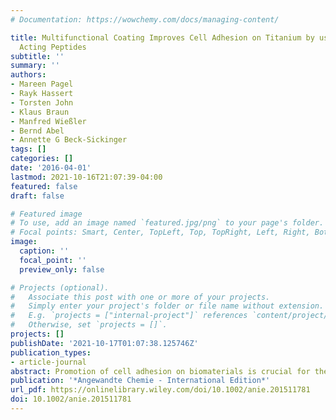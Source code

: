 ```yaml
---
# Documentation: https://wowchemy.com/docs/managing-content/

title: Multifunctional Coating Improves Cell Adhesion on Titanium by using Cooperatively
  Acting Peptides
subtitle: ''
summary: ''
authors:
- Mareen Pagel
- Rayk Hassert
- Torsten John
- Klaus Braun
- Manfred Wießler
- Bernd Abel
- Annette G Beck-Sickinger
tags: []
categories: []
date: '2016-04-01'
lastmod: 2021-10-16T21:07:39-04:00
featured: false
draft: false

# Featured image
# To use, add an image named `featured.jpg/png` to your page's folder.
# Focal points: Smart, Center, TopLeft, Top, TopRight, Left, Right, BottomLeft, Bottom, BottomRight.
image:
  caption: ''
  focal_point: ''
  preview_only: false

# Projects (optional).
#   Associate this post with one or more of your projects.
#   Simply enter your project's folder or file name without extension.
#   E.g. `projects = ["internal-project"]` references `content/project/deep-learning/index.md`.
#   Otherwise, set `projects = []`.
projects: []
publishDate: '2021-10-17T01:07:38.125746Z'
publication_types:
- article-journal
abstract: Promotion of cell adhesion on biomaterials is crucial for the long-term success of a titanium implant. Herein a novel concept is highlighted combining very stable and affine titanium surface adhesive properties with specific cell binding moieties in one molecule. A peptide containing L-3,4-dihydroxyphenylalanine was synthesized and affinity to titanium was investigated. Modification with a cyclic RGD peptide and a heparin binding peptide (HBP) was realized by an efficient on-resin combination of Diels–Alder reaction with inverse electron demand and CuI catalyzed azide–alkyne cycloaddition. The peptide was fluorescently labeled by thiol Michael addition. Conjugating the cyclic RGD and HBP in one peptide gave improved spreading, proliferation, viability, and the formation of well-developed actin cytoskeleton and focal contacts of osteoblast-like cells.
publication: '*Angewandte Chemie - International Edition*'
url_pdf: https://onlinelibrary.wiley.com/doi/10.1002/anie.201511781
doi: 10.1002/anie.201511781
---
```

